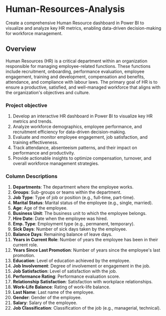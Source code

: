 # Human-Resources-Analysis
Create a comprehensive Human Resource dashboard in Power BI to visualize and analyze key HR metrics, enabling data-driven decision-making for workforce management.

## Overview
Human Resources (HR) is a critical department within an organization responsible for managing employee-related functions. These functions include recruitment, onboarding, performance evaluation, employee engagement, training and development, compensation and benefits, attendance, and compliance with labour laws. The primary goal of HR is to ensure a productive, satisfied, and well-managed workforce that aligns with the organization's objectives and culture.


### Project objective 

1. Develop an interactive HR dashboard in Power BI to visualize key HR metrics and trends.
2. Analyze workforce demographics, employee performance, and recruitment efficiency for data-driven decision-making.
3. Evaluate and monitor employee engagement, job satisfaction, and training effectiveness.
4. Track attendance, absenteeism patterns, and their impact on performance and productivity.
5. Provide actionable insights to optimize compensation, turnover, and overall workforce management strategies.

### Column Descriptions

1. **Departments**: The department where the employee works.
2. **Groups**: Sub-groups or teams within the department.
3. **Job Type**: Type of job or position (e.g., full-time, part-time).
4. **Marital Status**: Marital status of the employee (e.g., single, married).
5. **Age**: Age of the employee.
6. **Business Unit**: The business unit to which the employee belongs.
7. **Hire Date**: Date when the employee was hired.
8. **Emp. Type**: Employment type (e.g., permanent, temporary).
9. **Sick Days**: Number of sick days taken by the employee.
10. **Balance Days**: Remaining balance of leave days.
11. **Years in Current Role**: Number of years the employee has been in their current role.
12. **Years Since Last Promotion**: Number of years since the employee's last promotion.
13. **Education**: Level of education achieved by the employee.
14. **Job Involvement**: Degree of involvement or engagement in the job.
15. **Job Satisfaction**: Level of satisfaction with the job.
16. **Performance Rating**: Performance evaluation score.
17. **Relationship Satisfaction**: Satisfaction with workplace relationships.
18. **Work-Life Balance**: Rating of work-life balance.
19. **Last Name**: Last name of the employee.
20. **Gender**: Gender of the employee.
21. **Salary**: Salary of the employee.
22. **Job Classification**: Classification of the job (e.g., managerial, technical).

